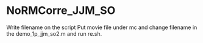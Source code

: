 # NoRMCorre_JJM_SO
Write filename on the script
Put movie file under mc and change filename in the demo_1p_jjm_so2.m and run re.sh.

